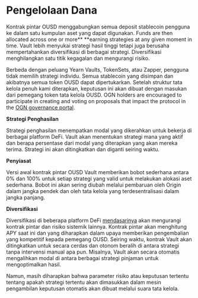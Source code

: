 # Pengelolaan Dana

Kontrak pintar OUSD menggabungkan semua deposit stablecoin pengguna ke dalam satu kumpulan aset yang dapat digunakan. Funds are then allocated across one or more** **earning strategies at any given moment in time. Vault lebih menyukai strategi hasil tinggi tetapi juga berusaha mempertahankan diversifikasi di berbagai strategi. Diversifikasi menghilangkan satu titik kegagalan dan mengurangi risiko.

Berbeda dengan peluang Yearn Vaults, TokenSets, atau Zapper, pengguna tidak memilih strategi individu. Semua stablecoin yang disimpan dan akibatnya semua token OUSD dapat dipertukarkan. Setelah struktur tata kelola penuh kami diterapkan, keputusan ini akan dibuat dengan masukan dari pemegang token tata kelola OUSD. OGN holders are encouraged to participate in creating and voting on proposals that impact the protocol in the [OGN governance portal](https://vote.originprotocol.com).

**Strategi Penghasilan**

Strategi penghasilan menempatkan modal yang dikerahkan untuk bekerja di berbagai platform DeFi. Vault akan menentukan strategi mana yang aktif dan berapa persentase dari modal yang diterapkan yang akan mereka terima. Strategi ini akan ditingkatkan dan diganti seiring waktu.

**Penyiasat**

Versi awal kontrak pintar OUSD Vault memberikan bobot sederhana antara 0% dan 100% untuk setiap strategi yang valid untuk melakukan alokasi aset sederhana. Bobot ini akan sering diubah melalui pembaruan oleh Origin dalam jangka pendek dan oleh tata kelola yang terdesentralisasi dalam jangka panjang.

**Diversifikasi**

Diversifikasi di beberapa platform DeFi [mendasarinya](supported-strategies/) akan mengurangi kontrak pintar dan risiko sistemik lainnya. Kontrak pintar akan menghitung APY saat ini dan yang diharapkan dalam upaya memberikan pengembalian yang kompetitif kepada pemegang OUSD. Seiring waktu, kontrak Vault akan ditingkatkan untuk secara cerdas dan otonom beralih di antara strategi tanpa intervensi manual apa pun. Misalnya, Vault akan secara otomatis mengalihkan modal di antara berbagai strategi pinjaman untuk mengoptimalkan hasil.

Namun, masih diharapkan bahwa parameter risiko atau keputusan tertentu tentang apakah strategi tertentu akan dimasukkan dalam mesin pengambilan keputusan otomatis akan dibuat melalui suara tata kelola. 
